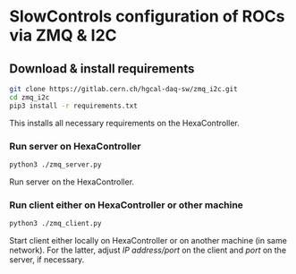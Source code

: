 # SlowControls configuration of ROCs via ZMQ & I2C

## Download & install requirements

```bash 
git clone https://gitlab.cern.ch/hgcal-daq-sw/zmq_i2c.git
cd zmq_i2c
pip3 install -r requirements.txt
```
This installs all necessary requirements on the HexaController.

### Run server on HexaController
```bash
python3 ./zmq_server.py
```
Run server on the HexaController.

### Run client either on HexaController or other machine
```bash
python3 ./zmq_client.py
```
Start client either locally on HexaController or on another machine (in same network). For the latter, adjust *IP address/port* on the client and *port* on the server, if necessary.

